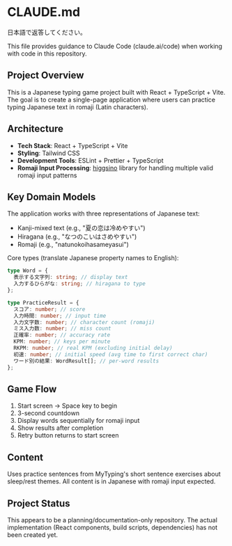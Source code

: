 # CLAUDE.md

日本語で返答してください。

This file provides guidance to Claude Code (claude.ai/code) when working with code in this repository.

## Project Overview

This is a Japanese typing game project built with React + TypeScript + Vite. The goal is to create a single-page application where users can practice typing Japanese text in romaji (Latin characters).

## Architecture

- **Tech Stack**: React + TypeScript + Vite
- **Styling**: Tailwind CSS
- **Development Tools**: ESLint + Prettier + TypeScript
- **Romaji Input Processing**: [higgsino](https://github.com/Boson328/higgsino) library for handling multiple valid romaji input patterns

## Key Domain Models

The application works with three representations of Japanese text:

- Kanji-mixed text (e.g., "夏の恋は冷めやすい")
- Hiragana (e.g., "なつのこいはさめやすい")
- Romaji (e.g., "natunokoihasameyasui")

Core types (translate Japanese property names to English):

```typescript
type Word = {
  表示する文字列: string; // display text
  入力するひらがな: string; // hiragana to type
};

type PracticeResult = {
  スコア: number; // score
  入力時間: number; // input time
  入力文字数: number; // character count (romaji)
  ミス入力数: number; // miss count
  正確率: number; // accuracy rate
  KPM: number; // keys per minute
  RKPM: number; // real KPM (excluding initial delay)
  初速: number; // initial speed (avg time to first correct char)
  ワード別の結果: WordResult[]; // per-word results
};
```

## Game Flow

1. Start screen → Space key to begin
2. 3-second countdown
3. Display words sequentially for romaji input
4. Show results after completion
5. Retry button returns to start screen

## Content

Uses practice sentences from MyTyping's short sentence exercises about sleep/rest themes. All content is in Japanese with romaji input expected.

## Project Status

This appears to be a planning/documentation-only repository. The actual implementation (React components, build scripts, dependencies) has not been created yet.
